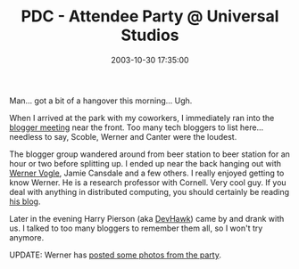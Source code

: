 ﻿---
layout: post
title: "PDC - Attendee Party @ Universal Studios"
comments: false
date: 2003-10-30 17:35:00
updated: 2004-05-01 16:29:00
categories:
 - Community
subtext-id: aa5e056b-dbbf-418d-b117-7d72f56a6afa
alias: /blog/PDC---Attendee-Party--Universal-Studios.aspx
---


Man... got a bit of a hangover this morning... Ugh.

When I arrived at the park with my coworkers, I immediately ran into the [blogger meeting](http://www.hanselman.com/blog/PermaLink.aspx?guid=cdbdd4dc-b643-4882-b756-8ff7208be164) near the front. Too many tech bloggers to list here... needless to say, Scoble, Werner and Canter were the loudest.

The blogger group wandered around from beer station to beer station for an hour or two before splitting up. I ended up near the back hanging out with [Werner Vogle](http://weblogs.cs.cornell.edu/AllThingsDistributed/), Jamie Cansdale and a few others. I really enjoyed getting to know Werner. He is a research professor with Cornell. Very cool guy. If you deal with anything in distributed computing, you should certainly be reading [his blog](http://weblogs.cs.cornell.edu/AllThingsDistributed/).

Later in the evening Harry Pierson (aka [DevHawk](http://www.devhawk.net/)) came by and drank with us. I talked to too many bloggers to remember them all, so I won't try anymore.

UPDATE: Werner has [posted some photos from the party](http://weblogs.cs.cornell.edu/AllThingsDistributed/archives/000316.html).
